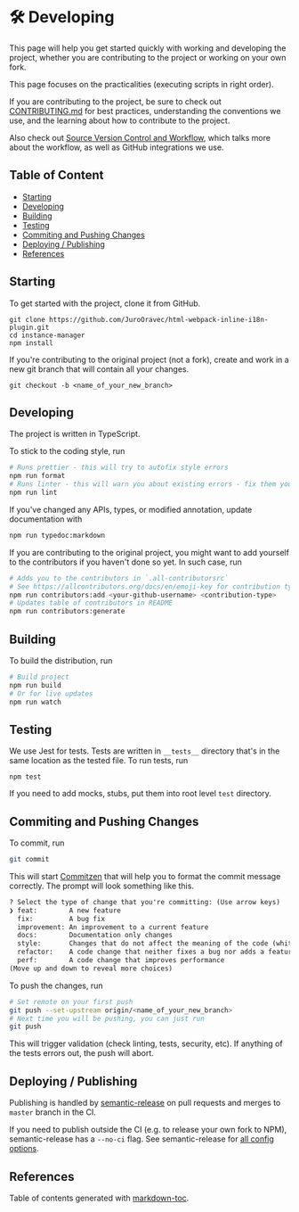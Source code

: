 # 🛠 Developing

This page will help you get started quickly with working and developing the
project, whether you are contributing to the project or working on your own
fork.

This page focuses on the practicalities (executing scripts in right order).

If you are contributing to the project, be sure to check out
[CONTRIBUTING.md][contributing]
for best practices, understanding the conventions we use, and the learning
about how to contribute to the project.

Also check out [Source Version Control and Workflow][svc_and_workflow], which talks more about the workflow, as well as GitHub integrations we use.

## Table of Content

- [Starting](#starting)
- [Developing](#developing)
- [Building](#building)
- [Testing](#testing)
- [Commiting and Pushing Changes](#commiting-and-pushing-changes)
- [Deploying / Publishing](#deploying-/-publishing)
- [References](#references)

## Starting

To get started with the project, clone it from GitHub.

```shell
git clone https://github.com/JuroOravec/html-webpack-inline-i18n-plugin.git
cd instance-manager
npm install
```

If you're contributing to the original project (not a fork), create and work in
a new git branch that will contain all your changes.

```shell
git checkout -b <name_of_your_new_branch>
```

## Developing

The project is written in TypeScript.

To stick to the coding style, run

```bash
# Runs prettier - this will try to autofix style errors
npm run format
# Runs linter - this will warn you about existing errors - fix them yourself
npm run lint
```

If you've changed any APIs, types, or modified annotation, update documentation
with

```bash
npm run typedoc:markdown
```

If you are contributing to the original project, you might want to add yourself
to the contributors if you haven't done so yet. In such case, run

```bash
# Adds you to the contributors in `.all-contributorsrc`
# See https://allcontributors.org/docs/en/emoji-key for contribution types
npm run contributors:add <your-github-username> <contribution-type>
# Updates table of contributors in README
npm run contributors:generate
```

## Building

To build the distribution, run

```bash
# Build project
npm run build
# Or for live updates
npm run watch
```

## Testing

We use Jest for tests. Tests are written in `__tests__` directory that's in the
same location as the tested file. To run tests, run

```shell
npm test
```

If you need to add mocks, stubs, put them into root level `test` directory.

## Commiting and Pushing Changes

To commit, run

```bash
git commit
```

This will start
[Commitzen](https://github.com/commitizen/cz-cli)
that will help you to format the commit message correctly. The prompt will look
something like this.

```txt
? Select the type of change that you're committing: (Use arrow keys)
❯ feat:        A new feature
  fix:         A bug fix
  improvement: An improvement to a current feature
  docs:        Documentation only changes
  style:       Changes that do not affect the meaning of the code (white-space, formatting, missing semi-colons, etc)
  refactor:    A code change that neither fixes a bug nor adds a feature
  perf:        A code change that improves performance
(Move up and down to reveal more choices)
```

To push the changes, run

```bash
# Set remote on your first push
git push --set-upstream origin/<name_of_your_new_branch>
# Next time you will be pushing, you can just run
git push
```

This will trigger validation (check linting, tests, security, etc).
If anything of the tests errors out, the push will abort.

## Deploying / Publishing

Publishing is handled by
[semantic-release](https://github.com/semantic-release/semantic-release)
on pull requests and merges to `master` branch in the CI.

If you need to publish outside the CI (e.g. to release your own fork to NPM),
semantic-release has a `--no-ci` flag. See semantic-release for
[all config options](https://github.com/semantic-release/semantic-release/blob/caa3526caa686c18eb935dace80a275017746215/docs/usage/configuration.md#configuration).

## References

Table of contents generated with [markdown-toc](http://ecotrust-canada.github.io/markdown-toc).

[svc_and_workflow]: https://github.com/JuroOravec/html-webpack-inline-i18n-plugin/blob/master/docs/source_control_and_workflow.md
[contributing]: https://github.com/JuroOravec/html-webpack-inline-i18n-plugin/blob/master/docs/CONTRIBUTING.md
